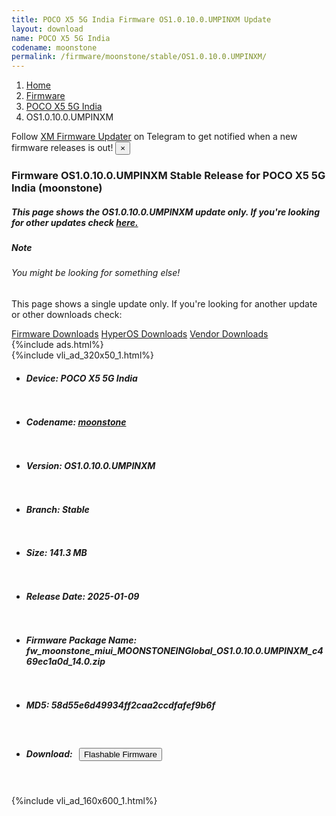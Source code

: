```yaml
---
title: POCO X5 5G India Firmware OS1.0.10.0.UMPINXM Update
layout: download
name: POCO X5 5G India
codename: moonstone
permalink: /firmware/moonstone/stable/OS1.0.10.0.UMPINXM/
---
```

<nav aria-label="breadcrumb">
    <ol class="breadcrumb">
        <li class="breadcrumb-item"><a href="/">Home</a></li>
        <li class="breadcrumb-item"><a href="/firmware/">Firmware</a></li>
        <li class="breadcrumb-item"><a href="/firmware/moonstone/">POCO X5 5G India</a></li>
        <li class="breadcrumb-item active" aria-current="page">OS1.0.10.0.UMPINXM</li>
    </ol>
</nav>
<div class="alert alert-primary alert-dismissible fade show" role="alert">
    Follow <a href="https://t.me/XiaomiFirmwareUpdater" class="alert-link">XM Firmware Updater</a> on Telegram to get
    notified when a new firmware releases is out!
    <button type="button" class="close" data-dismiss="alert" aria-label="Close">
        <span aria-hidden="true">&times;</span>
    </button>
</div>
<div class="col-12 mx-auto">
    <h3 class="title bg-light p-2 rounded">Firmware OS1.0.10.0.UMPINXM Stable Release for POCO X5 5G India (moonstone)</h3>
    <h5>This page shows the OS1.0.10.0.UMPINXM update only. If you're looking for other updates check
        <a href="/firmware/moonstone/">here.</a></h5>
    <div class="card">
        <div class="card-body">
            <h5 class="card-title">Note</h5>
            <h6 class="card-subtitle mb-2 text-muted">You might be looking for something else!</h6>
            <p class="card-text">This page shows a single update only.
                If you're looking for another update or other downloads check:</p>
            <a href="/firmware/" class="card-link">Firmware Downloads</a>
            <a href="/hyperos/" class="card-link">HyperOS Downloads</a>
            <a href="/vendor/" class="card-link">Vendor Downloads</a>
        </div>
    </div>
    {%include ads.html%}
    <div class="row justify-content-center">
        <div class="col-10" id="downloads">
                    <div class="card card-body">
            {%include vli_ad_320x50_1.html%}
            <ul class="list-unstyled">
                <li style="padding-bottom: 10px;">
                    <h5><b>Device: </b>POCO X5 5G India</h5>
                </li>
                <li style="padding-bottom: 10px;">
                    <h5><b>Codename: </b> <a href="/firmware/moonstone/" target="_blank">moonstone</a> </h5>
                </li>
                <li style="padding-bottom: 10px;">
                    <h5><b>Version: </b>OS1.0.10.0.UMPINXM</h5>
                </li>
                <li style="padding-bottom: 10px;">
                    <h5><b>Branch: </b>Stable</h5>
                </li>
                <li style="padding-bottom: 10px;">
                    <h5><b>Size: </b>141.3 MB</h5>
                </li>
                <li style="padding-bottom: 10px;">
                    <h5><b>Release Date: </b>2025-01-09</h5>
                </li>
                <li style="padding-bottom: 10px;">
                    <h5><b>Firmware Package Name: </b><span id="filename" class="text-dark">fw_moonstone_miui_MOONSTONEINGlobal_OS1.0.10.0.UMPINXM_c469ec1a0d_14.0.zip</span></h5>
                </li>
                <li style="padding-bottom: 10px;">
                    <h5><b>MD5: </b><span id="md5" class="text-muted">58d55e6d49934ff2caa2ccdfafef9b6f</span></h5>
                </li>
                <li style="padding-bottom: 10px;">
                    <h5><b>Download: </b><button type="button" id="download" class="btn btn-primary"
                    style="margin: 7px;" onclick="redirect('fw_moonstone_miui_MOONSTONEINGlobal_OS1.0.10.0.UMPINXM_c469ec1a0d_14.0.zip'); return false;"><i class="fa fa-download"></i> Flashable Firmware</button></h5>
                </li>
            </ul>
        </div>
        </div>
        {%include vli_ad_160x600_1.html%}
    </div>
</div>

